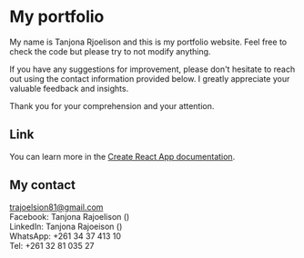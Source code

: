 # My portfolio

My name is Tanjona Rjoelison and this is my portfolio website.
Feel free to check the code but please try to not modify anything.

If you have any suggestions for improvement, please don't hesitate to reach out using the contact information provided below. I greatly appreciate your valuable feedback and insights.

Thank you for your comprehension and your attention.

## Link

You can learn more in the [Create React App documentation](https://facebook.github.io/create-react-app/docs/getting-started).

## My contact

trajoelsion81@gmail.com<br/>
Facebook: Tanjona Rajoelison ()<br/>
LinkedIn: Tanjona Rajoeison ()<br/>
WhatsApp: +261 34 37 413 10<br/>
Tel: +261 32 81 035 27